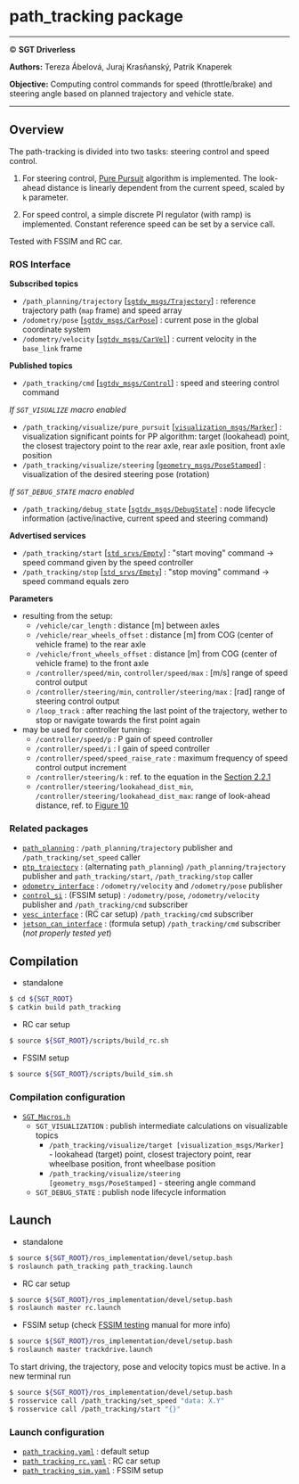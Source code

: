 # **path_tracking package**

___

© **SGT Driverless**

**Authors:** Tereza Ábelová, Juraj Krasňanský, Patrik Knaperek

**Objective:** Computing control commands for speed (throttle/brake) and steering angle based on planned trajectory and vehicle state.

___

## Overview

The path-tracking is divided into two tasks: steering control and speed control.

1. For steering control, [Pure Pursuit](https://drive.google.com/file/d/1ObsUo9i07dW73RavOTAYJBq5Mh6H2AWu/view?usp=share_link) algorithm is implemented. The look-ahead distance is linearly dependent from the current speed, scaled by `k` parameter.

2. For speed control, a simple discrete PI regulator (with ramp) is implemented. Constant reference speed can be set by a service call.

Tested with FSSIM and RC car.

### ROS Interface

**Subscribed topics**
* `/path_planning/trajectory` [[`sgtdv_msgs/Trajectory`](/src/sgtdv_msgs/msg/Trajectory.msg)] : reference trajectory path (`map` frame) and speed array
* `/odometry/pose` [[`sgtdv_msgs/CarPose`](/src/sgtdv_msgs/msg/CarPose.msg)] : current pose in the global coordinate system
* `/odometry/velocity` [[`sgtdv_msgs/CarVel`](/src/sgtdv_msgs/msg/CarVel.msg)] : current velocity in the `base_link` frame

**Published topics**
* `/path_tracking/cmd` [[`sgtdv_msgs/Control`](/src/sgtdv_msgs/msg/Control.msg)] : speed and steering control command

*If `SGT_VISUALIZE` macro enabled*
* `/path_tracking/visualize/pure_pursuit` [[`visualization_msgs/Marker`](http://docs.ros.org/en/noetic/api/visualization_msgs/html/msg/Marker.html)] : visualization significant points for PP algorithm: target (lookahead) point, the closest trajectory point to the rear axle, rear axle position, front axle position
* `/path_tracking/visualize/steering` [[`geometry_msgs/PoseStamped`](https://docs.ros2.org/latest/api/geometry_msgs/msg/PoseStamped.html)] : visualization of the desired steering pose (rotation)

*If `SGT_DEBUG_STATE` macro enabled*
* `/path_tracking/debug_state` [[`sgtdv_msgs/DebugState`](/src/sgtdv_msgs/msg/DebugState.msg)] : node lifecycle information (active/inactive, current speed and steering command)

**Advertised services**
* `/path_tracking/start` [[`std_srvs/Empty`](http://docs.ros.org/en/noetic/api/std_srvs/html/srv/Empty.html)] : "start moving" command → speed command given by the speed controller
* `/path_tracking/stop` [[`std_srvs/Empty`](http://docs.ros.org/en/noetic/api/std_srvs/html/srv/Empty.html)] : "stop moving" command → speed command equals zero

**Parameters**
* resulting from the setup:
    - `/vehicle/car_length` : distance [m] between axles
    - `/vehicle/rear_wheels_offset` : distance [m] from COG (center of vehicle frame) to the rear axle
    - `/vehicle/front_wheels_offset` : distance [m] from COG (center of vehicle frame) to the front axle
    - `/controller/speed/min`, `controller/speed/max` : [m/s] range of speed control output
    - `/controller/steering/min`, `controller/steering/max` : [rad] range of steering control output
    - `/loop_track` : after reaching the last point of the trajectory, wether to stop or navigate towards the first point again
* may be used for controller tunning:
    - `/controller/speed/p` : P gain of speed controller
    - `/controller/speed/i` : I gain of speed controller
    - `/controller/speed/speed_raise_rate` : maximum frequency of speed control output increment
    - `/controller/steering/k` : ref. to the equation in the [Section 2.2.1](https://drive.google.com/file/d/1ObsUo9i07dW73RavOTAYJBq5Mh6H2AWu/view?usp=share_link)
    - `/controller/steering/lookahead_dist_min`,  `/controller/steering/lookahead_dist_max`: range of look-ahead distance, ref. to [Figure 10](https://drive.google.com/file/d/1ObsUo9i07dW73RavOTAYJBq5Mh6H2AWu/view?usp=share_link)

### Related packages
* [`path_planning`](/src/path_planning/README.md) : `/path_planning/trajectory` publisher and `/path_tracking/set_speed` caller
* [`ptp_trajectory`](/src/ptp_trajectory/README.md) : (alternating `path_planning`) `/path_planning/trajectory` publisher and `path_tracking/start`, `/path_tracking/stop` caller
* [`odometry_interface`](/src/odometry_interface/README.md) : `/odometry/velocity` and `/odometry/pose` publisher
* [`control_si`](/src/simulation_interface/control_si/README.md) : (FSSIM setup) : `/odometry/pose`, `/odometry/velocity` publisher and `/path_tracking/cmd` subscriber
* [`vesc_interface`](/src/racecar_interface/vesc_interface/README.md) : (RC car setup) `/path_tracking/cmd` subscriber
* [`jetson_can_interface`](/src/jetson_can_interface/README.md) : (formula setup) `/path_tracking/cmd` subscriber (*not properly tested yet*)

## Compilation
* standalone
```sh
$ cd ${SGT_ROOT}
$ catkin build path_tracking
```
* RC car setup
```sh
$ source ${SGT_ROOT}/scripts/build_rc.sh
```
* FSSIM setup
```sh
$ source ${SGT_ROOT}/scripts/build_sim.sh
```

### Compilation configuration
* [`SGT_Macros.h`](/src/SGT_Macros.h)
	- `SGT_VISUALIZATION` : publish intermediate calculations on visualizable topics
        - `/path_tracking/visualize/target [visualization_msgs/Marker]` - lookahead (target) point, closest trajectory point, rear wheelbase position, front wheelbase position
        - `/path_tracking/visualize/steering [geometry_msgs/PoseStamped]` - steering angle command
    - `SGT_DEBUG_STATE` : publish node lifecycle information
    

## Launch
* standalone
```sh
$ source ${SGT_ROOT}/ros_implementation/devel/setup.bash
$ roslaunch path_tracking path_tracking.launch
```
* RC car setup
```sh
$ source ${SGT_ROOT}/ros_implementation/devel/setup.bash
$ roslaunch master rc.launch
```
* FSSIM setup (check [FSSIM testing](/doc/FSSIM_testing.md) manual for more info)
```sh
$ source ${SGT_ROOT}/ros_implementation/devel/setup.bash
$ roslaunch master trackdrive.launch
```

To start driving, the trajectory, pose and velocity topics must be active. In a new terminal run
```sh
$ source ${SGT_ROOT}/ros_implementation/devel/setup.bash
$ rosservice call /path_tracking/set_speed "data: X.Y"
$ rosservice call /path_tracking/start "{}"
```
### Launch configuration
* [`path_tracking.yaml`](/src/path_tracking/params/path_tracking.yaml) : default setup 
* [`path_tracking_rc.yaml`](/src/path_tracking/params/path_tracking_rc.yaml) : RC car setup
* [`path_tracking_sim.yaml`](/src/path_tracking/params/path_tracking_sim.yaml) : FSSIM setup
